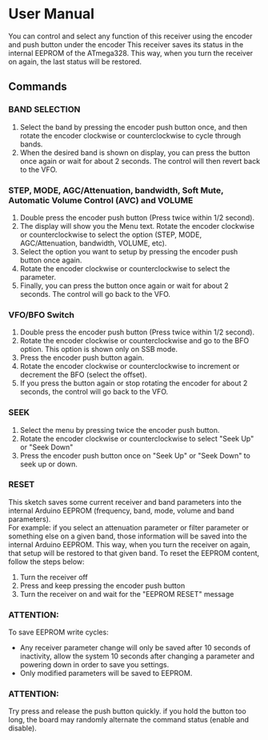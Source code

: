 # User Manual

You can control and select any function of this receiver using the encoder and push button under the encoder
This receiver saves its status in the internal EEPROM of the ATmega328. This way, when you turn
the receiver on again, the last status will be restored.

## Commands

### BAND SELECTION

1. Select the band by pressing the encoder push button once, and then rotate the encoder clockwise or counterclockwise to cycle through bands.
2. When the desired band is shown on display, you can press the button once again or wait for about 2 seconds. The control will then revert back to the VFO.

### STEP, MODE, AGC/Attenuation, bandwidth, Soft Mute, Automatic Volume Control (AVC) and VOLUME

1. Double press the encoder push button (Press twice within 1/2 second).  
2. The display will show you the Menu text. Rotate the encoder clockwise or counterclockwise to select the option (STEP, MODE, AGC/Attenuation, bandwidth, VOLUME, etc).  
3. Select the option you want to setup by pressing the encoder push button once again.  
4. Rotate the encoder clockwise or counterclockwise to select the parameter.  
5. Finally, you can press the button once again or wait for about 2 seconds. The control will go back to the VFO.  

### VFO/BFO Switch

1. Double press the encoder push button (Press twice within 1/2 second).  
2. Rotate the encoder clockwise or counterclockwise and go to the BFO option. This option is shown only on SSB mode.  
3. Press the encoder push button again.  
4. Rotate the encoder clockwise or counterclockwise to increment or decrement the BFO (select the offset).  
5. If you press the button again or stop rotating the encoder for about 2 seconds, the control will go back to the VFO.

### SEEK

1. Select the menu by pressing twice the encoder push button.
2. Rotate the encoder clockwise or counterclockwise to select "Seek Up" or "Seek Down"
3. Press the encoder push button once on "Seek Up" or "Seek Down" to seek up or down.

### RESET

 This sketch saves some current receiver and band parameters into the internal Arduino EEPROM (frequency, band, mode, volume and band parameters).  
 For example:  if you select an attenuation parameter or filter parameter or something else on a given band, those information will be saved into the internal Arduino EEPROM.
 This way, when you turn the receiver on again, that setup will be restored to that given band.
 To reset the EEPROM content, follow the steps below:

1. Turn the receiver off
2. Press and keep pressing the encoder push button  
3. Turn the receiver on and wait for the "EEPROM RESET" message

### ATTENTION:

To save EEPROM write cycles:

- Any receiver parameter change will only be saved after 10 seconds of inactivity, allow the system 10 seconds after changing a parameter and powering down in order to save you settings.
- Only modified parameters will be saved to EEPROM.

### ATTENTION:

Try press and release the push button quickly. if you hold the button too long, the board may randomly alternate the command status (enable and disable).
